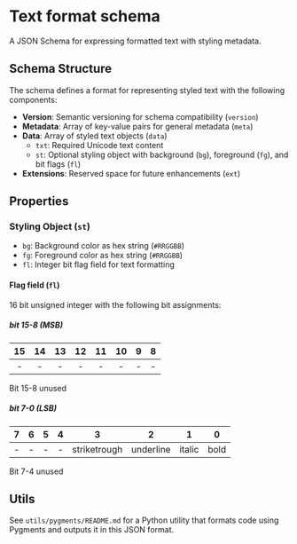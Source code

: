 # Text format schema

A JSON Schema for expressing formatted text with styling metadata.

## Schema Structure

The schema defines a format for representing styled text with the following components:

- **Version**: Semantic versioning for schema compatibility (`version`)
- **Metadata**: Array of key-value pairs for general metadata (`meta`)
- **Data**: Array of styled text objects (`data`)
  - `txt`: Required Unicode text content
  - `st`: Optional styling object with background (`bg`), foreground (`fg`), and bit flags (`fl`)
- **Extensions**: Reserved space for future enhancements (`ext`)

## Properties

### Styling Object (`st`)
- `bg`: Background color as hex string (`#RRGGBB`)
- `fg`: Foreground color as hex string (`#RRGGBB`)
- `fl`: Integer bit flag field for text formatting

#### Flag field (`fl`)

16 bit unsigned integer with the following bit assignments:

##### bit 15-8 (MSB)

| 15  | 14  | 13  | 12  | 11  | 10  |  9  |  8  |
| :-: | :-: | :-: | :-: | :-: | :-: | :-: | :-: |
|  -  |  -  |  -  |  -  |  -  |  -  |  -  |  -  |

Bit 15-8 unused

##### bit 7-0 (LSB)

|  7  |  6  |  5  |  4  |      3       |     2     |   1    |  0   |
| :-: | :-: | :-: | :-: | :----------: | :-------: | :----: | :--: |
|  -  |  -  |  -  |  -  | striketrough | underline | italic | bold |

Bit 7-4 unused

## Utils

See `utils/pygments/README.md` for a Python utility that formats code using Pygments and outputs it in this JSON format.